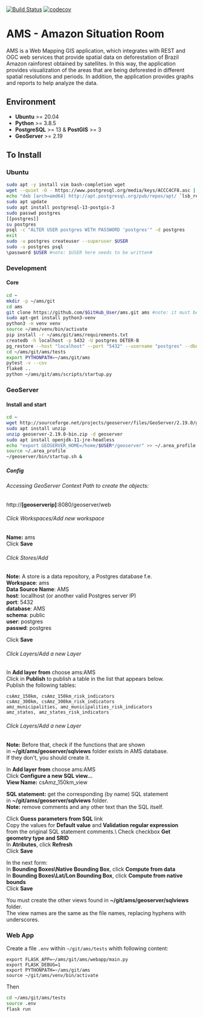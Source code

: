 [![Build Status](https://travis-ci.com/AmazonSR/ams.svg?branch=master)](https://travis-ci.com/AmazonSR/ams)
[![codecov](https://codecov.io/gh/AmazonSR/ams/branch/master/graph/badge.svg?token=RM6BDOL70Y)](https://codecov.io/gh/AmazonSR/ams)

# AMS - Amazon Situation Room
AMS is a Web Mapping GIS application, which integrates with REST and OGC web services that provide spatial data on deforestation of Brazil Amazon rainforest obtained by satellites. In this way, the application provides visualization of the areas that are being deforested in different spatial resolutions and periods. In addition, the application provides graphs and reports to help analyze the data.

## Environment
* **Ubuntu** >= 20.04
* **Python** >= 3.8.5
* **PostgreSQL** >= 13 & **PostGIS** >= 3
* **GeoServer** >= 2.19

## To Install
### Ubuntu
```bash
sudo apt -y install vim bash-completion wget
wget --quiet -O - https://www.postgresql.org/media/keys/ACCC4CF8.asc | sudo apt-key add -
echo "deb [arch=amd64] http://apt.postgresql.org/pub/repos/apt/ `lsb_release -cs`-pgdg main" | sudo tee /etc/apt/sources.list.d/pgdg.list
sudo apt update
sudo apt install postgresql-13-postgis-3
sudo passwd postgres
[[postgres]]
su postgres
psql -c "ALTER USER postgres WITH PASSWORD 'postgres'" -d postgres
exit
sudo -u postgres createuser --superuser $USER
sudo -u postgres psql
\password $USER #note: $USER here needs to be written# 
``` 
### Development
#### Core 
```bash
cd ~
mkdir -p ~/ams/git
cd ams
git clone https://github.com/$GitHub_User/ams.git ams #note: it must be your fork for development
sudo apt-get install python3-venv
python3 -m venv venv
source ~/ams/venv/bin/activate
pip install -r ~/ams/git/ams/requirements.txt
createdb -h localhost -p 5432 -U postgres DETER-B
pg_restore --host "localhost" --port "5432" --username "postgres" --dbname "DETER-B" --verbose  git/ams/data/deter-b-2019-2021.backup
cd ~/ams/git/ams/tests
export PYTHONPATH=~/ams/git/ams
pytest -v --cov
flake8 ..
python ~/ams/git/ams/scripts/startup.py
```
### GeoServer

#### Install and start

```bash
cd ~
wget http://sourceforge.net/projects/geoserver/files/GeoServer/2.19.0/geoserver-2.19.0-bin.zip
sudo apt install unzip
unzip geoserver-2.19.0-bin.zip -d geoserver
sudo apt install openjdk-11-jre-headless
echo "export GEOSERVER_HOME=/home/$USER*/geoserver" >> ~/.area_profile #note: $USER here needs to be written#
source ~/.area_profile
~/geoserver/bin/startup.sh &
```
##### Config

###### Accessing GeoServer Context Path to create the objects:  
http://**[geoserverip]**:8080/geoserver/web
###### Click Workspaces/Add new workspace  
**Name:** ams\
Click **Save**

###### Click Stores/Add 
**Note:** A store is a data repository, a Postgres database f.e.\
**Workspace**: ams\
**Data Source Name**: AMS\
**host**: locallhost (or another valid Postgres server IP)\
**port**: 5432\
**database**: AMS\
**schema**: public\
**user**: postgres\
**passwd**: postgres

Click **Save**

###### Click Layers/Add a new Layer

In **Add layer from** choose ams:AMS\
Click in **Publish** to publish a table in the list that appears below.\
Publish the following tables:
```
csAmz_150km, csAmz_150km_risk_indicators
csAmz_300km, csAmz_300km_risk_indicators 
amz_municipalities, amz_municipalities_risk_indicators 
amz_states, amz_states_risk_indicators
```

###### Click Layers/Add a new Layer

**Note:** Before that, check if the functions that are shown\
in **~/git/ams/geoserver/sqlviews** folder exists in AMS database.\
If they don't, you should create it.

In **Add layer from** choose ams:AMS\
Click **Configure a new SQL view...** \
**View Name:** csAmz_150km_view

**SQL statement:** get the corresponding (by name) SQL statement\
in **~/git/ams/geoserver/sqlviews** folder.\
**Note:** remove comments and any other text than the SQL itself.

Click **Guess parameters from SQL** link\
Copy the values for **Default value** and **Validation regular expression** \
from the original SQL statement comments.\ 
Check checkbox **Get geometry type and SRID** \
In **Atributes**, click **Refresh** \
Click **Save**

In the next form:\
In **Bounding Boxes\Native Bounding Box**, click **Compute from data** \
In **Bounding Boxes\Lat/Lon Bounding Box**, click **Compute from native bounds** \
Click **Save**

You must create the other views found in **~/git/ams/geoserver/sqlviews** folder.\
The view names are the same as the file names, replacing hyphens with underscores.

### Web App
Create a file `.env` within `~/git/ams/tests` whith following content:
```
export FLASK_APP=~/ams/git/ams/webapp/main.py 
export FLASK_DEBUG=1
export PYTHONPATH=~/ams/git/ams
source ~/git/ams/venv/bin/activate
```
Then
```bash
cd ~/ams/git/ams/tests
source .env
flask run
```
